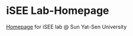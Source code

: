 # iSEE Lab-Homepage
[Homepage](isee.sysu.edu.cn "iSee Lab, SYSU") for iSEE lab @ Sun Yat-Sen University
